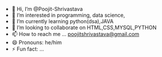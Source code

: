 - 👋 Hi, I’m @Poojit-Shrivastava
- 👀 I’m interested in programming, data science, 
- 🌱 I’m currently learning python(dsa),JAVA
- 💞️ I’m looking to collaborate on HTML,CSS,MYSQL,PYTHON 
- 📫 How to reach me ... poojitshrivastava@gmail.com
- 😄 Pronouns: he/him
- ⚡ Fun fact: ...

<!---
Poojit-Shrivastava/Poojit-Shrivastava is a ✨ special ✨ repository because its `README.md` (this file) appears on your GitHub profile.
You can click the Preview link to take a look at your changes.
--->

